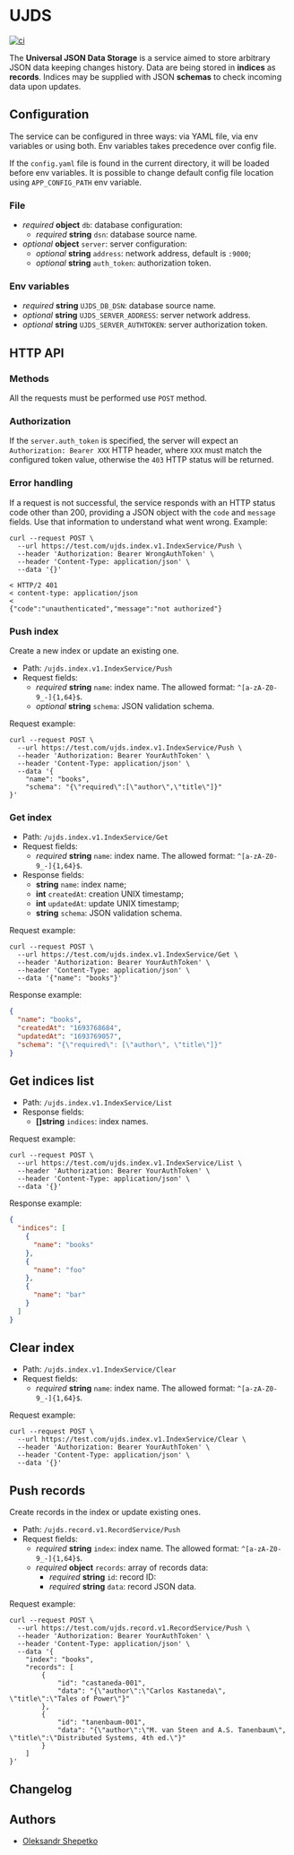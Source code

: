 # UJDS

[![ci](https://github.com/ashep/ujds/actions/workflows/ci.yaml/badge.svg)](https://github.com/ashep/ujds/actions/workflows/ci.yaml)

The **Universal JSON Data Storage** is a service aimed to store arbitrary JSON data keeping changes history. Data are
being stored in **indices** as **records**. Indices may be supplied with JSON **schemas** to check incoming data upon 
updates.

## Configuration

The service can be configured in three ways: via YAML file, via env variables or using both. Env variables takes
precedence over config file.

If the `config.yaml` file is found in the current directory, it will be loaded before env variables. It is possible to
change default config file location using `APP_CONFIG_PATH` env variable.

### File

- *required* **object** `db`: database configuration:
    - *required* **string** `dsn`: database source name.
- *optional* **object** `server`: server configuration:
    - *optional* **string** `address`: network address, default is `:9000`;
    - *optional* **string** `auth_token`: authorization token.

### Env variables

- *required* **string** `UJDS_DB_DSN`: database source name.
- *optional* **string** `UJDS_SERVER_ADDRESS`: server network address.
- *optional* **string** `UJDS_SERVER_AUTHTOKEN`: server authorization token.

## HTTP API

### Methods

All the requests must be performed use `POST` method.

### Authorization

If the `server.auth_token` is specified, the server will expect an `Authorization: Bearer XXX` HTTP header, where `XXX`
must match the configured token value, otherwise the `403` HTTP status will be returned.

### Error handling

If a request is not successful, the service responds with an HTTP status code other than 200, providing a JSON object 
with the `code` and `message` fields. Use that information to understand what went wrong. Example:

```shell
curl --request POST \
  --url https://test.com/ujds.index.v1.IndexService/Push \
  --header 'Authorization: Bearer WrongAuthToken' \
  --header 'Content-Type: application/json' \
  --data '{}'
```

```text
< HTTP/2 401
< content-type: application/json
<
{"code":"unauthenticated","message":"not authorized"}
```

### Push index

Create a new index or update an existing one.

- Path: `/ujds.index.v1.IndexService/Push`
- Request fields:
    - *required* **string** `name`: index name. The allowed format: `^[a-zA-Z0-9_-]{1,64}$`.
    - *optional* **string** `schema`: JSON validation schema.

Request example:

```shell
curl --request POST \
  --url https://test.com/ujds.index.v1.IndexService/Push \
  --header 'Authorization: Bearer YourAuthToken' \
  --header 'Content-Type: application/json' \
  --data '{
	"name": "books",
	"schema": "{\"required\":[\"author\",\"title\"]}"
}'
```

### Get index

- Path: `/ujds.index.v1.IndexService/Get`
- Request fields:
    - *required* **string** `name`: index name. The allowed format: `^[a-zA-Z0-9_-]{1,64}$`.
- Response fields:
  - **string** `name`: index name;
  - **int** `createdAt`: creation UNIX timestamp;
  - **int** `updatedAt`: update UNIX timestamp;
  - **string** `schema`: JSON validation schema.

Request example:

```shell
curl --request POST \
  --url https://test.com/ujds.index.v1.IndexService/Get \
  --header 'Authorization: Bearer YourAuthToken' \
  --header 'Content-Type: application/json' \
  --data '{"name": "books"}'
```

Response example:

```json
{
  "name": "books",
  "createdAt": "1693768684",
  "updatedAt": "1693769057",
  "schema": "{\"required\": [\"author\", \"title\"]}"
}
```

## Get indices list

- Path: `/ujds.index.v1.IndexService/List`
- Response fields:
  - **[]string** `indices`: index names.


Request example:

```shell
curl --request POST \
  --url https://test.com/ujds.index.v1.IndexService/List \
  --header 'Authorization: Bearer YourAuthToken' \
  --header 'Content-Type: application/json' \
  --data '{}'
```

Response example:

```json
{
  "indices": [
    {
      "name": "books"
    },
    {
      "name": "foo"
    },
    {
      "name": "bar"
    }
  ]
}
```

## Clear index

- Path: `/ujds.index.v1.IndexService/Clear`
- Request fields:
  - *required* **string** `name`: index name. The allowed format: `^[a-zA-Z0-9_-]{1,64}$`.

Request example:

```shell
curl --request POST \
  --url https://test.com/ujds.index.v1.IndexService/Clear \
  --header 'Authorization: Bearer YourAuthToken' \
  --header 'Content-Type: application/json' \
  --data '{}'
```

## Push records

Create records in the index or update existing ones. 

- Path: `/ujds.record.v1.RecordService/Push`
- Request fields:
  - *required* **string** `index`: index name. The allowed format: `^[a-zA-Z0-9_-]{1,64}$`.
  - *required* **object** `records`: array of records data:
    - *required* **string** `id`: record ID:
    - *required* **string** `data`: record JSON data.

Request example:

```shell
curl --request POST \
  --url https://test.com/ujds.record.v1.RecordService/Push \
  --header 'Authorization: Bearer YourAuthToken' \
  --header 'Content-Type: application/json' \
  --data '{
	"index": "books",
	"records": [
		{
			"id": "castaneda-001",
			"data": "{\"author\":\"Carlos Kastaneda\", \"title\":\"Tales of Power\"}"
		},
		{
			"id": "tanenbaum-001",
			"data": "{\"author\":\"M. van Steen and A.S. Tanenbaum\", \"title\":\"Distributed Systems, 4th ed.\"}"
		}
	]
}'
```

## Changelog

## Authors

- [Oleksandr Shepetko](https://shepetko.com)
